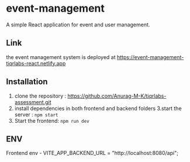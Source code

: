 # event-management
A simple React application for event and user management.

## Link
the event management system is deployed at https://event-management-tiqrlabs-react.netlify.app

## Installation
1. clone the repository : https://github.com/Anurag-M-K/tiqrlabs-assessment.git
2. install dependencies in both frontend and backend folders
3.start the server : `npm start`
4. Start the frontend: `npm run dev`

## ENV
Frontend env - VITE_APP_BACKEND_URL = "http://localhost:8080/api";